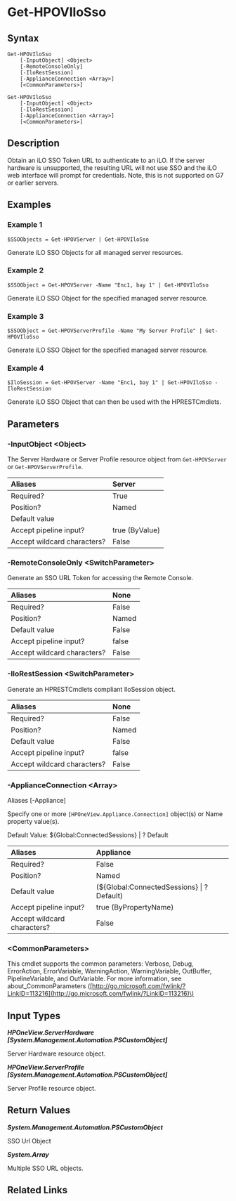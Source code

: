 ﻿---
description: Generate iLO SSO Token.
---

# Get-HPOVIloSso

## Syntax

```text
Get-HPOVIloSso
    [-InputObject] <Object>
    [-RemoteConsoleOnly]
    [-IloRestSession]
    [-ApplianceConnection <Array>]
    [<CommonParameters>]
```

```text
Get-HPOVIloSso
    [-InputObject] <Object>
    [-IloRestSession]
    [-ApplianceConnection <Array>]
    [<CommonParameters>]
```

## Description

Obtain an iLO SSO Token URL to authenticate to an iLO.  If the server hardware is unsupported, the resulting URL will not use SSO and the iLO web interface will prompt for credentials. Note, this is not supported on G7 or earlier servers.

## Examples

###  Example 1 

```text
$SSOObjects = Get-HPOVServer | Get-HPOVIloSso

```

Generate iLO SSO Objects for all managed server resources.

###  Example 2 

```text
$SSOObject = Get-HPOVServer -Name "Enc1, bay 1" | Get-HPOVIloSso

```

Generate iLO SSO Object for the specified managed server resource.

###  Example 3 

```text
$SSOObject = Get-HPOVServerProfile -Name "My Server Profile" | Get-HPOVIloSso

```

Generate iLO SSO Object for the specified managed server resource.

###  Example 4 

```text
$IloSession = Get-HPOVServer -Name "Enc1, bay 1" | Get-HPOVIloSso -IloRestSession

```

Generate iLO SSO Object that can then be used with the HPRESTCmdlets.

## Parameters

### -InputObject &lt;Object&gt;

The Server Hardware or Server Profile resource object from `Get-HPOVServer` or `Get-HPOVServerProfile`.

| Aliases | Server |
| :--- | :--- |
| Required? | True |
| Position? | Named |
| Default value |  |
| Accept pipeline input? | true (ByValue) |
| Accept wildcard characters? | False |

### -RemoteConsoleOnly &lt;SwitchParameter&gt;

Generate an SSO URL Token for accessing the Remote Console.

| Aliases | None |
| :--- | :--- |
| Required? | False |
| Position? | Named |
| Default value | False |
| Accept pipeline input? | false |
| Accept wildcard characters? | False |

### -IloRestSession &lt;SwitchParameter&gt;

Generate an HPRESTCmdlets compliant IloSession object.

| Aliases | None |
| :--- | :--- |
| Required? | False |
| Position? | Named |
| Default value | False |
| Accept pipeline input? | false |
| Accept wildcard characters? | False |

### -ApplianceConnection &lt;Array&gt;

Aliases [-Appliance]

Specify one or more `[HPOneView.Appliance.Connection]` object(s) or Name property value(s).

Default Value: ${Global:ConnectedSessions} | ? Default

| Aliases | Appliance |
| :--- | :--- |
| Required? | False |
| Position? | Named |
| Default value | (${Global:ConnectedSessions} &vert; ? Default) |
| Accept pipeline input? | true (ByPropertyName) |
| Accept wildcard characters? | False |

### &lt;CommonParameters&gt;

This cmdlet supports the common parameters: Verbose, Debug, ErrorAction, ErrorVariable, WarningAction, WarningVariable, OutBuffer, PipelineVariable, and OutVariable. For more information, see about\_CommonParameters \([http://go.microsoft.com/fwlink/?LinkID=113216](http://go.microsoft.com/fwlink/?LinkID=113216)\)

## Input Types

_**HPOneView.ServerHardware [System.Management.Automation.PSCustomObject]**_

Server Hardware resource object.


_**HPOneView.ServerProfile [System.Management.Automation.PSCustomObject]**_

Server Profile resource object.


## Return Values

_**System.Management.Automation.PSCustomObject**_

SSO Url Object


_**System.Array**_

Multiple SSO URL objects.


## Related Links

